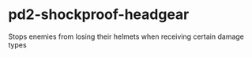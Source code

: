 # pd2-shockproof-headgear
Stops enemies from losing their helmets when receiving certain damage types